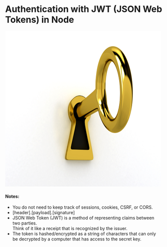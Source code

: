 # Authentication with JWT (JSON Web Tokens) in Node

<img src="https://github.com/jayceazua/authJWT/blob/master/jwt-auth.jpg" width="500" height="500"/>

#### Notes:
- You do not need to keep track of sessions, cookies, CSRF, or CORS.
- [header].[payload].[signature]
- JSON Web Token (JWT) is a method of representing claims between two parties. <br>
    Think of it like a receipt that is recognized by the issuer.
- The token is hashed/encrypted as a string of characters that can only be decrypted by a computer that has access to the secret key.
